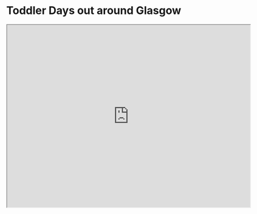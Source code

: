 # Toddler Days out around Glasgow


<iframe src="https://www.google.com/maps/d/embed?mid=13-JXnT4Q8jjWvS5WK8mqNouTOXmAqx8&ehbc=2E312F&noprof=1" width="640" height="480"></iframe>
